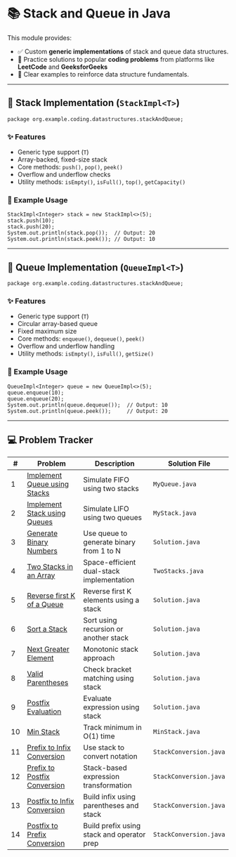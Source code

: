 # 📚 Stack and Queue in Java

This module provides:

- ✅ Custom **generic implementations** of stack and queue data structures.
- 🧠 Practice solutions to popular **coding problems** from platforms like **LeetCode** and **GeeksforGeeks**
- 📖 Clear examples to reinforce data structure fundamentals.

---

## 🧱 Stack Implementation (`StackImpl<T>`)

```
package org.example.coding.datastructures.stackAndQueue;
```

### ✨ Features

- Generic type support (`T`)
- Array-backed, fixed-size stack
- Core methods: `push()`, `pop()`, `peek()`
- Overflow and underflow checks
- Utility methods: `isEmpty()`, `isFull()`, `top()`, `getCapacity()`

### 📘 Example Usage

```
StackImpl<Integer> stack = new StackImpl<>(5);
stack.push(10);
stack.push(20);
System.out.println(stack.pop());  // Output: 20
System.out.println(stack.peek()); // Output: 10
```

---

## 🔁 Queue Implementation (`QueueImpl<T>`)

```
package org.example.coding.datastructures.stackAndQueue;
```

### ✨ Features

- Generic type support (`T`)
- Circular array-based queue
- Fixed maximum size
- Core methods: `enqueue()`, `dequeue()`, `peek()`
- Overflow and underflow handling
- Utility methods: `isEmpty()`, `isFull()`, `getSize()`

### 📘 Example Usage

```
QueueImpl<Integer> queue = new QueueImpl<>(5);
queue.enqueue(10);
queue.enqueue(20);
System.out.println(queue.dequeue());  // Output: 10
System.out.println(queue.peek());     // Output: 20
```

---

## 💻 Problem Tracker

| #  | Problem                                                                                                  | Description                                | Solution File          |
|----|----------------------------------------------------------------------------------------------------------|--------------------------------------------|------------------------|
| 1  | [Implement Queue using Stacks](https://leetcode.com/problems/implement-queue-using-stacks/)              | Simulate FIFO using two stacks             | `MyQueue.java`         |
| 2  | [Implement Stack using Queues](https://leetcode.com/problems/implement-stack-using-queues/)              | Simulate LIFO using two queues             | `MyStack.java`         |
| 3  | [Generate Binary Numbers](https://www.geeksforgeeks.org/problems/generate-binary-numbers-1587115620/1)   | Use queue to generate binary from 1 to N   | `Solution.java`        |
| 4  | [Two Stacks in an Array](https://www.geeksforgeeks.org/problems/implement-two-stacks-in-an-array/1)      | Space-efficient dual-stack implementation  | `TwoStacks.java`       |
| 5  | [Reverse first K of a Queue](https://www.geeksforgeeks.org/problems/reverse-first-k-elements-of-queue/1) | Reverse first K elements using a stack     | `Solution.java`        |
| 6  | [Sort a Stack](https://www.geeksforgeeks.org/problems/sort-a-stack/1)                                    | Sort using recursion or another stack      | `Solution.java`        |
| 7  | [Next Greater Element](https://www.geeksforgeeks.org/problems/next-larger-element-1587115620/1)          | Monotonic stack approach                   | `Solution.java`        |
| 8  | [Valid Parentheses](https://leetcode.com/problems/valid-parentheses/)                                    | Check bracket matching using stack         | `Solution.java`        |
| 9  | [Postfix Evaluation](https://www.geeksforgeeks.org/problems/evaluation-of-postfix-expression1735/1)      | Evaluate expression using stack            | `Solution.java`        |
| 10 | [Min Stack](https://leetcode.com/problems/min-stack/)                                                    | Track minimum in O(1) time                 | `MinStack.java`        |
| 11 | [Prefix to Infix Conversion](https://www.geeksforgeeks.org/problems/prefix-to-infix-conversion/1)        | Use stack to convert notation              | `StackConversion.java` |
| 12 | [Prefix to Postfix Conversion](https://www.geeksforgeeks.org/problems/prefix-to-postfix-conversion/1)    | Stack-based expression transformation      | `StackConversion.java` |
| 13 | [Postfix to Infix Conversion](https://www.geeksforgeeks.org/problems/postfix-to-infix-conversion/1)      | Build infix using parentheses and stack    | `StackConversion.java` |
| 14 | [Postfix to Prefix Conversion](https://www.geeksforgeeks.org/problems/postfix-to-prefix-conversion/1)    | Build prefix using stack and operator prep | `StackConversion.java` |

